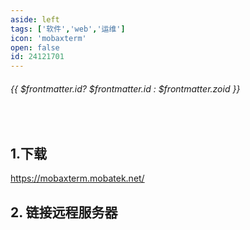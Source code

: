 ```yaml
---
aside: left
tags: ['软件','web','运维']
icon: 'mobaxterm'
open: false
id: 24121701
---
```

 
######  {{ $frontmatter.id? $frontmatter.id : $frontmatter.zoid }}
 
<br/>
 

## 1.下载

https://mobaxterm.mobatek.net/

## 2. 链接远程服务器